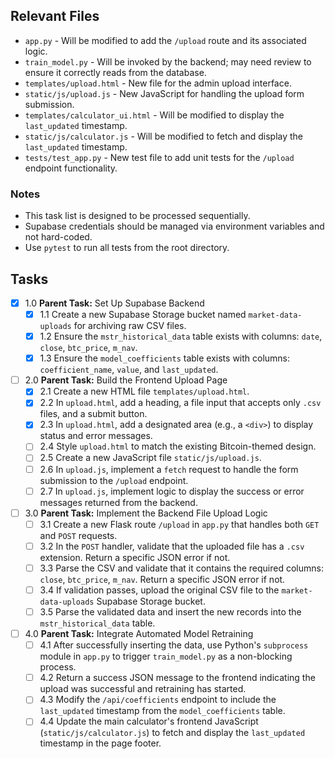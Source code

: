 ## Relevant Files

- `app.py` - Will be modified to add the `/upload` route and its associated logic.
- `train_model.py` - Will be invoked by the backend; may need review to ensure it correctly reads from the database.
- `templates/upload.html` - New file for the admin upload interface.
- `static/js/upload.js` - New JavaScript for handling the upload form submission.
- `templates/calculator_ui.html` - Will be modified to display the `last_updated` timestamp.
- `static/js/calculator.js` - Will be modified to fetch and display the `last_updated` timestamp.
- `tests/test_app.py` - New test file to add unit tests for the `/upload` endpoint functionality.

### Notes

- This task list is designed to be processed sequentially.
- Supabase credentials should be managed via environment variables and not hard-coded.
- Use `pytest` to run all tests from the root directory.

## Tasks

- [x] 1.0 **Parent Task:** Set Up Supabase Backend
  - [x] 1.1 Create a new Supabase Storage bucket named `market-data-uploads` for archiving raw CSV files.
  - [x] 1.2 Ensure the `mstr_historical_data` table exists with columns: `date`, `close`, `btc_price`, `m_nav`.
  - [x] 1.3 Ensure the `model_coefficients` table exists with columns: `coefficient_name`, `value`, and `last_updated`.

- [ ] 2.0 **Parent Task:** Build the Frontend Upload Page
  - [x] 2.1 Create a new HTML file `templates/upload.html`.
  - [x] 2.2 In `upload.html`, add a heading, a file input that accepts only `.csv` files, and a submit button.
  - [x] 2.3 In `upload.html`, add a designated area (e.g., a `<div>`) to display status and error messages.
  - [ ] 2.4 Style `upload.html` to match the existing Bitcoin-themed design.
  - [ ] 2.5 Create a new JavaScript file `static/js/upload.js`.
  - [ ] 2.6 In `upload.js`, implement a `fetch` request to handle the form submission to the `/upload` endpoint.
  - [ ] 2.7 In `upload.js`, implement logic to display the success or error messages returned from the backend.

- [ ] 3.0 **Parent Task:** Implement the Backend File Upload Logic
  - [ ] 3.1 Create a new Flask route `/upload` in `app.py` that handles both `GET` and `POST` requests.
  - [ ] 3.2 In the `POST` handler, validate that the uploaded file has a `.csv` extension. Return a specific JSON error if not.
  - [ ] 3.3 Parse the CSV and validate that it contains the required columns: `close`, `btc_price`, `m_nav`. Return a specific JSON error if not.
  - [ ] 3.4 If validation passes, upload the original CSV file to the `market-data-uploads` Supabase Storage bucket.
  - [ ] 3.5 Parse the validated data and insert the new records into the `mstr_historical_data` table.

- [ ] 4.0 **Parent Task:** Integrate Automated Model Retraining
  - [ ] 4.1 After successfully inserting the data, use Python's `subprocess` module in `app.py` to trigger `train_model.py` as a non-blocking process.
  - [ ] 4.2 Return a success JSON message to the frontend indicating the upload was successful and retraining has started.
  - [ ] 4.3 Modify the `/api/coefficients` endpoint to include the `last_updated` timestamp from the `model_coefficients` table.
  - [ ] 4.4 Update the main calculator's frontend JavaScript (`static/js/calculator.js`) to fetch and display the `last_updated` timestamp in the page footer.
